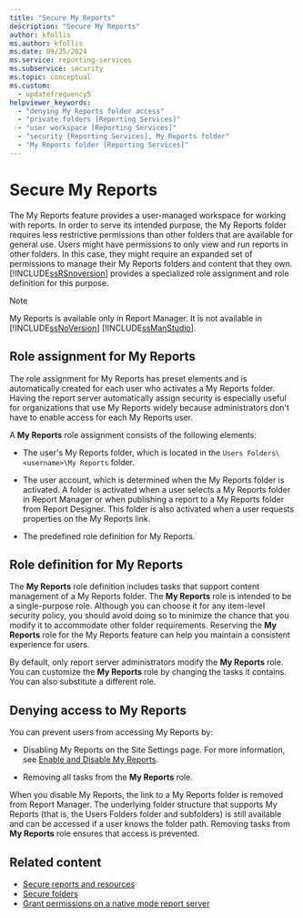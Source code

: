 ```yaml
---
title: "Secure My Reports"
description: "Secure My Reports"
author: kfollis
ms.author: kfollis
ms.date: 09/25/2024
ms.service: reporting-services
ms.subservice: security
ms.topic: conceptual
ms.custom:
  - updatefrequency5
helpviewer_keywords:
  - "denying My Reports folder access"
  - "private folders [Reporting Services]"
  - "user workspace [Reporting Services]"
  - "security [Reporting Services], My Reports folder"
  - "My Reports folder [Reporting Services]"
---
```

# Secure My Reports
  The My Reports feature provides a user-managed workspace for working with reports. In order to serve its intended purpose, the My Reports folder requires less restrictive permissions than other folders that are available for general use. Users might have permissions to only view and run reports in other folders. In this case, they might require an expanded set of permissions to manage their My Reports folders and content that they own. [!INCLUDE[ssRSnoversion](../../includes/ssrsnoversion-md.md)] provides a specialized role assignment and role definition for this purpose.  
  
> [!NOTE]
>  My Reports is available only in Report Manager. It is not available in [!INCLUDE[ssNoVersion](../../includes/ssnoversion-md.md)] [!INCLUDE[ssManStudio](../../includes/ssmanstudio-md.md)].  
  
## Role assignment for My Reports  
 The role assignment for My Reports has preset elements and is automatically created for each user who activates a My Reports folder. Having the report server automatically assign security is especially useful for organizations that use My Reports widely because administrators don't have to enable access for each My Reports user.  
  
 A **My Reports** role assignment consists of the following elements:  
  
-   The user's My Reports folder, which is located in the ```Users Folders\<username>\My Reports``` folder.  
  
-   The user account, which is determined when the My Reports folder is activated. A folder is activated when a user selects a My Reports folder in Report Manager or when publishing a report to a My Reports folder from Report Designer. This folder is also activated when a user requests properties on the My Reports link.  
  
-   The predefined role definition for My Reports.  
  
## Role definition for My Reports  
 The **My Reports** role definition includes tasks that support content management of a My Reports folder. The **My Reports** role is intended to be a single-purpose role. Although you can choose it for any item-level security policy, you should avoid doing so to minimize the chance that you modify it to accommodate other folder requirements. Reserving the **My Reports** role for the My Reports feature can help you maintain a consistent experience for users.  
  
 By default, only report server administrators modify the **My Reports** role. You can customize the **My Reports** role by changing the tasks it contains. You can also substitute a different role.  
  
## Denying access to My Reports  
 You can prevent users from accessing My Reports by:  
  
-   Disabling My Reports on the Site Settings page. For more information, see [Enable and Disable My Reports](../../reporting-services/report-server/enable-and-disable-my-reports.md).  
  
-   Removing all tasks from the **My Reports** role.  
  
 When you disable My Reports, the link to a My Reports folder is removed from Report Manager. The underlying folder structure that supports My Reports (that is, the Users Folders folder and subfolders) is still available and can be accessed if a user knows the folder path. Removing tasks from **My Reports** role ensures that access is prevented.  
  
## Related content

- [Secure reports and resources](../../reporting-services/security/secure-reports-and-resources.md)
- [Secure folders](../../reporting-services/security/secure-folders.md)
- [Grant permissions on a native mode report server](../../reporting-services/security/granting-permissions-on-a-native-mode-report-server.md)
